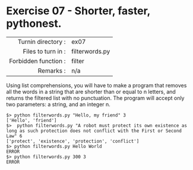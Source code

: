 # Exercise 07 - Shorter, faster, pythonest.

|                         |                    |
| -----------------------:| ------------------ |
|   Turnin directory :    |  ex07              |
|   Files to turn in :    |  filterwords.py    |
|   Forbidden function :  |  filter            |
|   Remarks :             |  n/a               |

Using list comprehensions, you will have to make a program that removes all the words in a string that are shorter than or equal to n letters, and returns the filtered list with no punctuation.
The program will accept only two parameters: a string, and an integer n.

```console
$> python filterwords.py "Hello, my friend" 3
['Hello', 'friend']
$>  python filterwords.py "A robot must protect its own existence as long as such protection does not conflict with the First or Second Law" 6
['protect', 'existence', 'protection', 'conflict']
$> python filterwords.py Hello World
ERROR
$> python filterwords.py 300 3
ERROR
```
